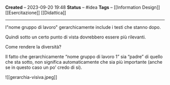 **Created** – 2023-09-20 19:48
**Status** – #idea
**Tags** – [[Information Design]] [[Esercitazione]] [[Didattica]]

---

I"nome gruppo di lavoro" gerarchicamente include i testi che stanno dopo.

Quindi sotto un certo punto di vista dovrebbero essere più rilevanti.

Come rendere la diversità?

Il fatto che gerarchicamente “nome gruppo di lavoro 1” sia “padre” di quello che sta sotto, non significa automaticamente che sia più importante (anche se in questo caso un po’ credo di si).

![[gerarchia-visiva.jpeg]]
